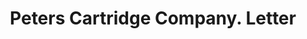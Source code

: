 ---
doi: 10.7916/D8HM6MJS
date_other: '1906'
date_other_textual: '1906'
form: correspondence
genre:
- Letters (correspondence)
name:
- Peters Cartridge Company
object_in_context_url: https://biggert.cul.columbia.edu/items/view/ave_biggert_01267
subject_hierarchical_geographic:
- Cincinnati, Ohio, United States
subject_name:
- Peters Cartridge Company
title: Peters Cartridge Company. Letter
sort_title: Peters Cartridge Company. Letter
call_number: ave_biggert_01267
coordinates:
- 39.1,-84.51666666666667
pid: ave_biggert_01267
identifiers: ave_biggert_01267
thumbnail: https://derivativo-1.library.columbia.edu/iiif/2/ldpd:343191/full/!256,256/0/native.jpg
permalink: /biggert/ave_biggert_01267/
layout: iiif-image-page
---